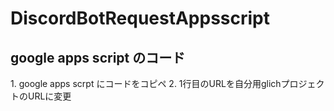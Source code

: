 # DiscordBotRequestAppsscript

## google apps script のコード
1\. google apps scrpt にコードをコピペ
2\. 1行目のURLを自分用glichプロジェクトのURLに変更
